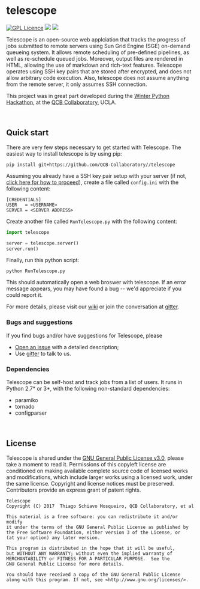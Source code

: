 # telescope

[![GPL Licence](https://badges.frapsoft.com/os/gpl/gpl.svg?v=103)](https://opensource.org/licenses/GPL-3.0/)
<img src="https://img.shields.io/badge/Python-_2.7_and_3-brightgreen.svg">
[<img src="https://img.shields.io/badge/gitter_-_chat_online_-blue.svg">](https://gitter.im/unix-telescope/Lobby)

Telescope is an open-source web applciation that tracks the progress of jobs submitted to remote servers using Sun Grid Engine (SGE) on-demand queueing system. It allows remote scheduling of pre-defined pipelines, as well as re-schedule queued jobs. Moreover, output files are rendered in HTML, allowing the use of markdown and rich-text features. Telescope operates using SSH key pairs that are stored after encrypted, and does not allow arbitrary code execution. Also, telescope does not assume anything from the remote server, it only assumes SSH connection.

This project was in great part developed during the [Winter Python Hackathon](https://github.com/QCB-Collaboratory/Python-Hackathon-Winter2018), at the [QCB Collaboratory](https://qcb.ucla.edu/collaboratory/), UCLA.

<br />

## Quick start

There are very few steps necessary to get started with Telescope. The easiest way to install telescope is by using pip:
```
pip install git+https://github.com/QCB-Collaboratory//telescope
```
Assuming you already have a SSH key pair setup with your server (if not, [click here for how to proceed](https://github.com/QCB-Collaboratory/telescope/blob/master/test/Readme.md)), create a file called ```config.ini``` with the following content:
```
[CREDENTIALS]
USER   = <USERNAME>
SERVER = <SERVER ADDRESS>
```
Create another file called ```RunTelescope.py``` with the following content:
```Python
import telescope

server = telescope.server()
server.run()
```
Finally, run this python script:
```
python RunTelescope.py
```
This should automatically open a web broswer with telescope. If an error message appears, you may have found a bug -- we'd appreciate if you could report it.

For more details, please visit our [wiki](https://github.com/QCB-Collaboratory/telescope/wiki/Documentation) or join the conversation at [gitter](https://gitter.im/unix-telescope/Lobby).


### Bugs and suggestions

If you find bugs and/or have suggestions for Telescope, please
* [Open an issue](https://github.com/QCB-Collaboratory/telescope/issues) with a detailed description;
* Use [gitter](https://gitter.im/unix-telescope/Lobby) to talk to us.

### Dependencies

Telescope can be self-host and track jobs from a list of users. It runs in Python 2.7\* or 3\*, with the following non-standard dependencies:

* paramiko
* tornado
* configparser


<br />

## License

Telescope is shared under the [GNU General Public License v3.0](https://github.com/QCB-Collaboratory/telescope/blob/master/LICENSE), please take a moment to read it. Permissions of this copyleft license are conditioned on making available complete source code of licensed works and modifications, which include larger works using a licensed work, under the same license. Copyright and license notices must be preserved. Contributors provide an express grant of patent rights.

```
Telescope
Copyright (C) 2017  Thiago Schiavo Mosqueiro, QCB Collaboratory, et al

This material is a free software: you can redistribute it and/or modify
it under the terms of the GNU General Public License as published by
the Free Software Foundation, either version 3 of the License, or
(at your option) any later version.

This program is distributed in the hope that it will be useful,
but WITHOUT ANY WARRANTY; without even the implied warranty of
MERCHANTABILITY or FITNESS FOR A PARTICULAR PURPOSE.  See the
GNU General Public License for more details.

You should have received a copy of the GNU General Public License
along with this program. If not, see <http://www.gnu.org/licenses/>.
```
